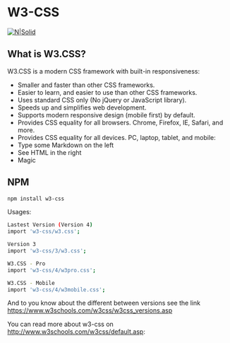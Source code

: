 # W3-CSS
[![N|Solid](http://www.w3schools.com/images/w3schoolscom_gray.gif)](http://www.w3schools.com/w3css/default.asp)

## What is W3.CSS?
W3.CSS is a modern CSS framework with built-in responsiveness:

 * Smaller and faster than other CSS frameworks.
 * Easier to learn, and easier to use than other CSS frameworks.
 * Uses standard CSS only (No jQuery or JavaScript library).
 * Speeds up and simplifies web development.
 * Supports modern responsive design (mobile first) by default.
 * Provides CSS equality for all browsers. Chrome, Firefox, IE, Safari, and more.
 * Provides CSS equality for all devices. PC, laptop, tablet, and mobile:
 * Type some Markdown on the left
 * See HTML in the right
 * Magic

## NPM

```sh
npm install w3-css
```

Usages:
```sh
Lastest Version (Version 4)
import 'w3-css/w3.css';

Version 3
import 'w3-css/3/w3.css';

W3.CSS - Pro
import 'w3-css/4/w3pro.css';

W3.CSS - Mobile
import 'w3-css/4/w3mobile.css';

```
And to you know about the different between versions
see the link https://www.w3schools.com/w3css/w3css_versions.asp

You can read more about w3-css on http://www.w3schools.com/w3css/default.asp: